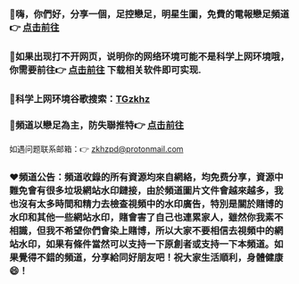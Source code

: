 ### 👋嗨，你們好，分享一個，足控戀足，明星生圖，免費的電報戀足頻道👉  [点击前往](https://t.me/zkhzpd)
### 👋如果出现打不开网页，说明你的网络环境可能不是科学上网环境哦，你需要前往👉 [点击前往](https://github.com/bannedbook/fanqiang) 下载相关软件即可实现.
### 👋科学上网环境谷歌搜索：[TGzkhz]([https://t.me/zkhzpd](https://www.google.com/search?q=TGzkhz&oq=TGzkhz&aqs=chrome..69i57j0i546l4j69i60l3.2683j0j7&sourceid=chrome&ie=UTF-8))  
### 🫰頻道以戀足為主，防失聯推特👉 [点击前往](https://twitter.com/TGzkhz)
如遇问题联系邮箱：👉                      zkhzpd@protonmail.com
### ❤️頻道公告：頻道收錄的所有資源均來自網絡，均免费分享，資源中難免會有很多垃圾網站水印鏈接，由於頻道圖片文件會越來越多，我也沒有太多時間和精力去檢查視頻中的水印廣告，特別是關於賭博的水印和其他一些網站水印，賭會害了自己也連累家人，雖然你我素不相識，但我不希望你們會染上賭博，所以大家不要相信去視頻中的網站水印，如果有條件當然可以支持一下原創者或支持一下本頻道。如果覺得不錯的頻道，分享給同好朋友吧！祝大家生活順利，身體健康😄！
  
